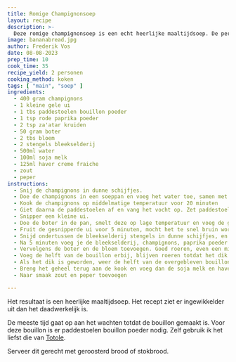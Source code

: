 ```yaml
---
title: Romige Champignonsoep
layout: recipe
description: >-
  Deze romige champignonsoep is een echt heerlijke maaltijdsoep. De perfecte soep voor een koude dag, maar kan ook als voorgerecht voor een feestelijke maaltijd. 
image: bananabread.jpg
author: Frederik Vos
date: 08-08-2023
prep_time: 10
cook_time: 35
recipe_yield: 2 personen
cooking_method: koken
tags: [ "main", "soep" ]
ingredients:
  - 400 gram champignons
  - 1 kleine gele ui
  - 1 tbs paddestoelen bouillon poeder
  - 1 tsp rode paprika poeder
  - 2 tsp za'atar kruiden
  - 50 gram boter
  - 2 tbs bloem
  - 2 stengels bleekselderij
  - 500ml water
  - 100ml soja melk
  - 125ml haver creme fraiche 
  - zout 
  - peper
instructions:
  - Snij de champignons in dunne schijfjes.
  - Doe de champignons in een soeppan en voeg het water toe, samen met de bouillon poeder. 
  - Kook de champignons op middelmatige temperatuur voor 20 minuten
  - Giet daarna de paddestoelen af en vang het vocht op. Zet paddestoelen en bouillon opzij. 
  - Snipper een kleine ui.
  - Doe de boter in de pan, smelt deze op lage temperatuur en voeg de gesnipperde ui toe met een snufje zout.
  - Fruit de gesnipperde ui voor 5 minuten, mocht het te snel bruin worden, voeg dan 1 tsb water toe.
  - Snijd ondertussen de bleekselderij stengels in dunne schijfjes, en het eventueel aanwezige blad fijn.
  - Na 5 minuten voeg je de bleekselderij, champignons, paprika poeder en za'atar kruiden toe.
  - Vervolgens de boter en de bloem toevoegen. Goed roeren, even een minuutje bakken.
  - Voeg de helft van de bouillon erbij, blijven roeren totdat het dik wordt. Een pollepel is hierbij het meest praktische in gebruik.
  - Als het dik is geworden, weer de helft van de overgebleven bouillon toevoegen, net zolang tot de bouillon op is.
  - Breng het geheel terug aan de kook en voeg dan de soja melk en haver creme fraiche toe.
  - Naar smaak zout en peper toevoegen

---
```


Het resultaat is een heerlijke maaltijdsoep. Het recept ziet er ingewikkelder uit dan het daadwerkelijk is. 

De meeste tijd gaat op aan het wachten totdat de bouillon gemaakt is. Voor deze bouillon is er 
paddestoelen bouillon poeder nodig. Zelf gebruik ik het liefst die van [Totole](https://www.tjinstoko.eu/en/totole-granulated-mushroom-bouillon-227g.html).

Serveer dit gerecht met geroosterd brood of stokbrood.